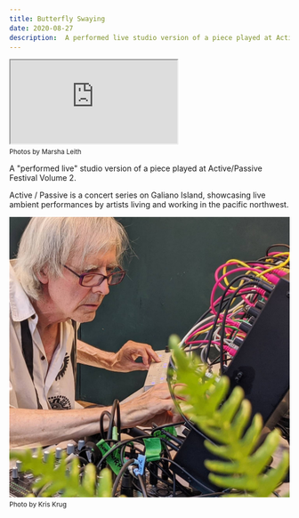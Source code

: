 ```yaml
---
title: Butterfly Swaying
date: 2020-08-27
description:  A performed live studio version of a piece played at Active / Passive Festival Volume 2
---
```


<div class="fr b1">
<iframe src="https://bandcamp.com/EmbeddedPlayer/album=624224412/size=large/bgcol=ffffff/linkcol=0687f5/track=2027777945/transparent=true/" seamless><a href="https://infinitezest.bandcamp.com/album/butterfly-swaying">Butterfly Swaying by Infinite Zest</a></iframe>
</div>
<div class="caption c2"><small>Photos by Marsha Leith</small></div>

A "performed live" studio version of a piece played at Active/Passive Festival Volume 2.

<!-- more -->

Active / Passive is a concert series on Galiano Island, showcasing live ambient performances by artists living and working in the pacific northwest. 

<img src="/images/dl-actpass.jpg">
<div class="caption"><small>Photo by Kris Krug</small></div>
